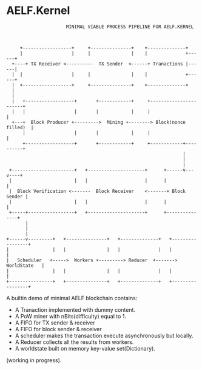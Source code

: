 # AELF.Kernel

```
                      MINIMAL VIABLE PROCESS PIPELINE FOR AELF.KERNEL



     +------------------+     +---------------+    +--------------+
     |                  |     |               |    |              +------+
  +----+ TX Receiver <----------  TX Sender  <------+ Tranactions |------|
  |  |                  |     |               |    |              +------+
  |  +------------------+     +---------------+    +--------------+
  |
  |
  |   +------------------+       +------------+     +-----------------------+
  |   |                  |       |            |     |                       |
  +---+  Block Producer +--------->  Mining +--------> Block(nonce filled)  |
      |                  |       |            |     |                       |
      +------------------+       +------------+     +------------+----------+
                                                                 |
                                                                 |
                                                                 |
 +-----------------------+   +---------------------+      +------v---v----+
 |                       |   |                     |      |               |
 |  Block Verification <-------  Block Receiver    <-------+ Block Sender |
 |                       |   |                     |      |               |
 +-----+-----------------+   +---------------------+      +---------------+
       |
       |
       |
+------v---------+   +---------------+   +--------------+   +-----------------+
|                |   |               |   |              |   |                 |
|   Scheduler   +----->  Workers +---------> Reducer  +------->  WorldState   |
|                |   |               |   |              |   |                 |
+----------------+   +---------------+   +--------------+   +-----------------+

```

A builtin demo of minimal AELF blockchain contains:

* A Tranaction implemented with dummy content.
* A PoW miner with nBits(difficulty) equal to 1.
* A FIFO for TX sender & receiver
* A FIFO for block sender & receiver
* A scheduler makes the transaction execute asynchronously but locally.
* A Reducer collects all the results from workers.
* A worldstate built on memory key-value set(Dictionary).

(working in progress).
